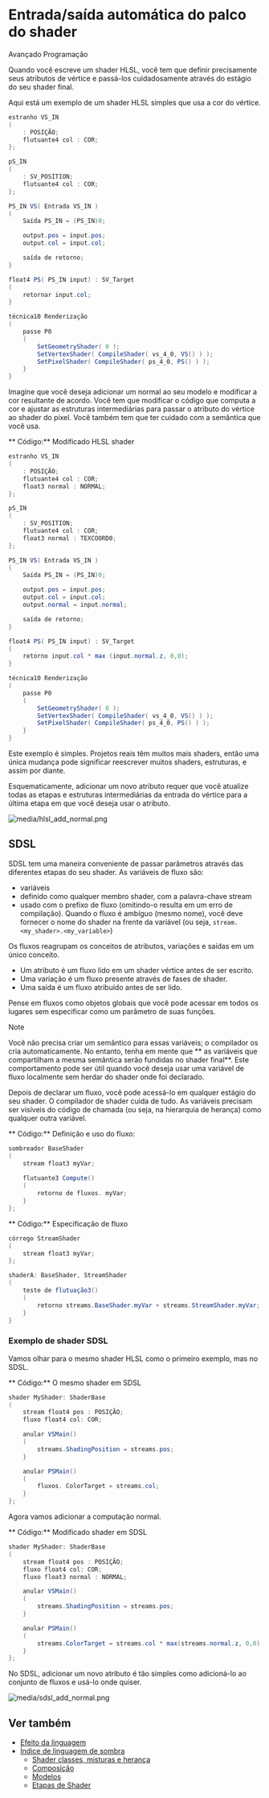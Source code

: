 # Entrada/saída automática do palco do shader

<span class="badge text-bg-primary">Avançado</span>
<span class="badge text-bg-success">Programação</span>

Quando você escreve um shader HLSL, você tem que definir precisamente seus atributos de vértice e passá-los cuidadosamente através do estágio do seu shader final.

Aqui está um exemplo de um shader HLSL simples que usa a cor do vértice.

```cs
estranho VS_IN
(
	: POSIÇÃO;
	flutuante4 col : COR;
};

pS_IN
(
	: SV_POSITION;
	flutuante4 col : COR;
};

PS_IN VS( Entrada VS_IN )
(
	Saída PS_IN = (PS_IN)0;

	output.pos = input.pos;
	output.col = input.col;

	saída de retorno;
}

float4 PS( PS_IN input) : SV_Target
(
	retornar input.col;
}

técnica10 Renderização
(
	passe P0
	(
		SetGeometryShader( 0 );
		SetVertexShader( CompileShader( vs_4_0, VS() ) );
		SetPixelShader( CompileShader( ps_4_0, PS() ) );
	}
}
```

Imagine que você deseja adicionar um normal ao seu modelo e modificar a cor resultante de acordo. Você tem que modificar o código que computa a cor e ajustar as estruturas intermediárias para passar o atributo do vértice ao shader do pixel. Você também tem que ter cuidado com a semântica que você usa.

** Código:** Modificado HLSL shader

```cs
estranho VS_IN
(
	: POSIÇÃO;
	flutuante4 col : COR;
	float3 normal : NORMAL;
};

pS_IN
(
	: SV_POSITION;
	flutuante4 col : COR;
	float3 normal : TEXCOORD0;
};

PS_IN VS( Entrada VS_IN )
(
	Saída PS_IN = (PS_IN)0;

	output.pos = input.pos;
	output.col = input.col;
	output.normal = input.normal;

	saída de retorno;
}

float4 PS( PS_IN input) : SV_Target
(
	retorno input.col * max (input.normal.z, 0,0);
}

técnica10 Renderização
(
	passe P0
	(
		SetGeometryShader( 0 );
		SetVertexShader( CompileShader( vs_4_0, VS() ) );
		SetPixelShader( CompileShader( ps_4_0, PS() ) );
	}
}
```

Este exemplo é simples. Projetos reais têm muitos mais shaders, então uma única mudança pode significar reescrever muitos shaders, estruturas, e assim por diante.

Esquematicamente, adicionar um novo atributo requer que você atualize todas as etapas e estruturas intermediárias da entrada do vértice para a última etapa em que você deseja usar o atributo.

![media/hlsl_add_normal.png](media/hlsl_add_normal.png)

## SDSL

SDSL tem uma maneira conveniente de passar parâmetros através das diferentes etapas do seu shader. As variáveis de fluxo são:

- variáveis
- definido como qualquer membro shader, com a palavra-chave stream
- usado com o prefixo de fluxo (omitindo-o resulta em um erro de compilação). Quando o fluxo é ambíguo (mesmo nome), você deve fornecer o nome do shader na frente da variável (ou seja, `stream.<my_shader>.<my_variable>`)

Os fluxos reagrupam os conceitos de atributos, variações e saídas em um único conceito.

- Um atributo é um fluxo lido em um shader vértice antes de ser escrito.
- Uma variação é um fluxo presente através de fases de shader.
- Uma saída é um fluxo atribuído antes de ser lido.

Pense em fluxos como objetos globais que você pode acessar em todos os lugares sem especificar como um parâmetro de suas funções.

> [!Note]
> Você não precisa criar um semântico para essas variáveis; o compilador os cria automaticamente. No entanto, tenha em mente que ** as variáveis que compartilham a mesma semântica serão fundidas no shader final**. Este comportamento pode ser útil quando você deseja usar uma variável de fluxo localmente sem herdar do shader onde foi declarado.

Depois de declarar um fluxo, você pode acessá-lo em qualquer estágio do seu shader. O compilador de shader cuida de tudo. As variáveis precisam ser visíveis do código de chamada (ou seja, na hierarquia de herança) como qualquer outra variável.

** Código:** Definição e uso do fluxo:

```cs
sombreador BaseShader
(
	stream float3 myVar;
 
	flutuante3 Compute()
	(
		retorno de fluxos. myVar;
	}
};
```

** Código:** Especificação de fluxo

```cs
córrego StreamShader
(
	stream float3 myVar;
};

shaderA: BaseShader, StreamShader
(
	teste de flutuação3()
	(
		retorno streams.BaseShader.myVar + streams.StreamShader.myVar;
	}
}
```

### Exemplo de shader SDSL

Vamos olhar para o mesmo shader HLSL como o primeiro exemplo, mas no SDSL.

** Código:** O mesmo shader em SDSL

```cs
shader MyShader: ShaderBase
(
	stream float4 pos : POSIÇÃO;
	fluxo float4 col: COR;

	anular VSMain()
	(
		streams.ShadingPosition = streams.pos;
	}

	anular PSMain()
	(
		fluxos. ColorTarget = streams.col;
	}
};
```

Agora vamos adicionar a computação normal.

** Código:** Modificado shader em SDSL

```cs
shader MyShader: ShaderBase
(
	stream float4 pos : POSIÇÃO;
	fluxo float4 col: COR;
	fluxo float3 normal : NORMAL;

	anular VSMain()
	(
		streams.ShadingPosition = streams.pos;
	}

	anular PSMain()
	(
		streams.ColorTarget = streams.col * max(streams.normal.z, 0,0);
	}
};
```

No SDSL, adicionar um novo atributo é tão simples como adicioná-lo ao conjunto de fluxos e usá-lo onde quiser.

![media/sdsl_add_normal.png](media/sdsl_add_normal.png)

## Ver também

* [Efeito da linguagem](../effect-language.md)
* [Índice de linguagem de sombra](index.md)
   - [Shader classes, misturas e herança](shader-classes-mixins-and-inheritance.md)
   - [Composição](composition.md)
   - [Modelos](templates.md)
   - [Etapas de Shader](shader-stages.md)
